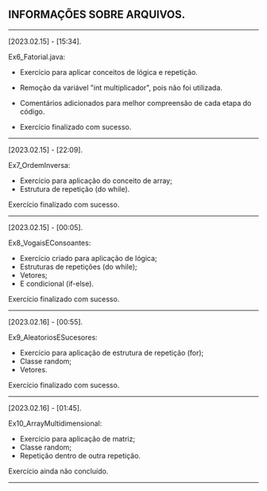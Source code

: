 ## INFORMAÇÕES SOBRE ARQUIVOS.
____________________________________________________________________________________________

[2023.02.15] - [15:34].

Ex6_Fatorial.java:  
- Exercício para aplicar conceitos de lógica e repetição.
- Remoção da variável "int multiplicador", pois não foi utilizada.
- Comentários adicionados para melhor compreensão de cada etapa do código.  
  
- Exercício finalizado com sucesso.
____________________________________________________________________________________________

[2023.02.15] - [22:09].

Ex7_OrdemInversa:
- Exercício para aplicação do conceito de array;
- Estrutura de repetição (do while).
  
Exercício finalizado com sucesso.
____________________________________________________________________________________________

[2023.02.15] - [00:05].

Ex8_VogaisEConsoantes:
- Exercício criado para aplicação de lógica;
- Estruturas de repetições (do while);
- Vetores;
- E condicional (if-else).
  
Exercício finalizado com sucesso.
____________________________________________________________________________________________

[2023.02.16] - [00:55].

Ex9_AleatoriosESucesores:
- Exercício para aplicação de estrutura de repetição (for);
- Classe random;
- Vetores.
    
Exercício finalizado com sucesso.
____________________________________________________________________________________________

[2023.02.16] - [01:45].

Ex10_ArrayMultidimensional:
- Exercício para aplicação de matriz;
- Classe random;
- Repetição dentro de outra repetição.

Exercício ainda não concluído.
____________________________________________________________________________________________